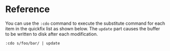 # Reference

You can use the `:cdo` command to execute the substitute command for each
item in the quickfix list as shown below. The `update` part causes the buffer to
be written to disk after each modification.

```vimscript
:cdo s/foo/bar/ | update
```
